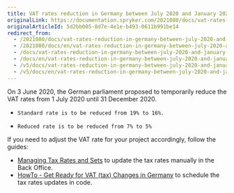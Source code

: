 ```yaml
---
title: VAT rates reduction in Germany between July 2020 and January 2021
originalLink: https://documentation.spryker.com/2021080/docs/vat-rates-reduction-in-germany-between-july-2020-and-january-2021
originalArticleId: 5d2bb005-8d7e-4e1e-b493-0611b991be14
redirect_from:
  - /2021080/docs/vat-rates-reduction-in-germany-between-july-2020-and-january-2021
  - /2021080/docs/en/vat-rates-reduction-in-germany-between-july-2020-and-january-2021
  - /docs/vat-rates-reduction-in-germany-between-july-2020-and-january-2021
  - /docs/en/vat-rates-reduction-in-germany-between-july-2020-and-january-2021
  - /v5/docs/vat-rates-reduction-in-germany-between-july-2020-and-january-2021
  - /v5/docs/en/vat-rates-reduction-in-germany-between-july-2020-and-january-2021
---
```


On 3 June 2020, the German parliament proposed to temporarily reduce the VAT rates from 1 July 2020 until 31 December 2020.

*     Standard rate is to be reduced from 19% to 16%.
*     Reduced rate is to be reduced from 7% to 5%

If you need to adjust the VAT rate for your project accordingly, follow the guides:

* [Managing Tax Rates and Sets](https://documentation.spryker.com/2021080/docs/managing-tax-rates-sets) to update the tax rates manually in the Back Office.
* [HowTo - Get Ready for VAT (tax) Changes in Germany](/docs/scos/dev/tutorials-and-howtos/{{page.version}}/howtos/howto-get-ready-for-vat-tax-changes-in-germany.html) to schedule the tax rates updates in code.
